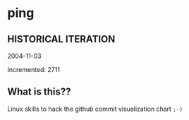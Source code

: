 # ping

## HISTORICAL ITERATION
2004-11-03

Incremented: 2711

## What is this?? 
Linux skills to hack the github commit visualization chart `;-)`
